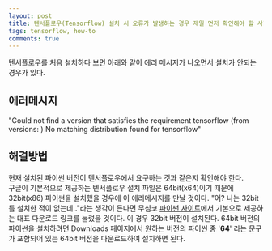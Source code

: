 ```yaml
---
layout: post
title: 텐서플로우(Tensorflow) 설치 시 오류가 발생하는 경우 제일 먼저 확인해야 할 사항
tags: tensorflow, how-to 
comments: true    
---
```


텐서플로우를 처음 설치하다 보면 아래와 같이 에러 메시지가 나오면서 설치가 안되는 경우가 있다.
    
## 에러메시지  
"Could not find a version that satisfies the requirement tensorflow (from versions: ) No matching distribution found for tensorflow"  

## 해결방법  
현재 설치된 파이썬 버전이 텐서플로우에서 요구하는 것과 같은지 확인해야 한다.  
구글이 기본적으로 제공하는 텐서플로우 설치 파일은 64bit(x64)이기 때문에 32bit(x86) 파이썬을 설치했을 경우에 이 에러메시지를 만날 것이다. 
"어? 나는 32bit를 설치한 적이 없는데.."라는 생각이 든다면 무심코 [파이썬 사이트](https://www.python.org)에서 기본으로 제공하는 대표 다운로드 링크를 눌렀을 것이다. 이 경우 32bit 버전이 설치된다. 64bit 버전의 파이썬을 설치하려면 Downloads 페이지에서 원하는 버전의 파이썬 중 '**64**' 라는 문구가 포함되어 있는 64bit 버전을 다운로드하여 설치하면 된다.

